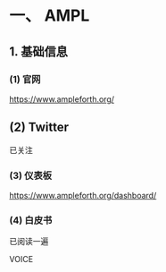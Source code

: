 # 一、 AMPL

## 1. 基础信息

### (1) 官网

https://www.ampleforth.org/

## (2) Twitter

已关注

### (3) 仪表板

https://www.ampleforth.org/dashboard/

### (4) 白皮书

已阅读一遍



VOICE